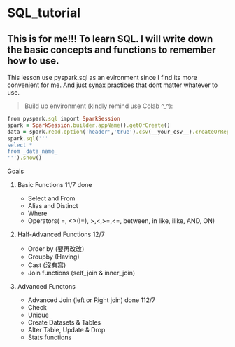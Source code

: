 # SQL_tutorial

## This is for me!!! To learn SQL. I will write down the basic concepts and functions to remember how to use.
This lesson use pyspark.sql as an evironment since I find its more convenient for me. And just synax practices that dont matter whatever to use.

>Build up environment (kindly remind use Colab ^_^):
```ruby
from pyspark.sql import SparkSession
spark = SparkSession.builder.appName().getOrCreate()
data = spark.read.option('header','true').csv(__your_csv__).createOrReplaceTempView('_data_name') # let say is csv or
spark.sql('''
select *
from _data_name_
''').show()
```


Goals
1. Basic Functions 11/7 done
   * Select and From
   * Alias and Distinct
   * Where 
   * Operators( =, <>(!=), >,<,>=,<=, between, in like, ilike, AND, ON) 
  
2. Half-Advanced Functions 12/7
   * Order by (要再改改)
   * Groupby (Having)
   * Cast (沒有寫)
   * Join functions (self_join & inner_join)

3. Advanced Functons
   * Advanced Join (left or Right join) done 112/7
   * Check
   * Unique
   * Create Datasets & Tables
   * Alter Table, Update & Drop
   * Stats functions

